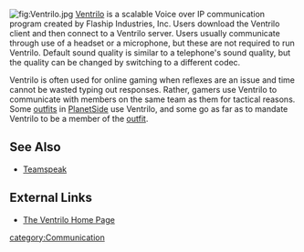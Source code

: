 ![](Ventrilo.jpg "fig:Ventrilo.jpg") [Ventrilo](Ventrilo "wikilink") is
a scalable Voice over IP communication program created by Flaship
Industries, Inc. Users download the Ventrilo client and then connect to
a Ventrilo server. Users usually communicate through use of a headset or
a microphone, but these are not required to run Ventrilo. Default sound
quality is similar to a telephone's sound quality, but the quality can
be changed by switching to a different codec.

Ventrilo is often used for online gaming when reflexes are an issue and
time cannot be wasted typing out responses. Rather, gamers use Ventrilo
to communicate with members on the same team as them for tactical
reasons. Some [outfits](outfit "wikilink") in
[PlanetSide](PlanetSide "wikilink") use Ventrilo, and some go as far as
to mandate Ventrilo to be a member of the [outfit](outfit "wikilink").

## See Also

-   [Teamspeak](Teamspeak "wikilink")

## External Links

-   [The Ventrilo Home Page](http://www.ventrilo.com/)

[category:Communication](category:Communication "wikilink")